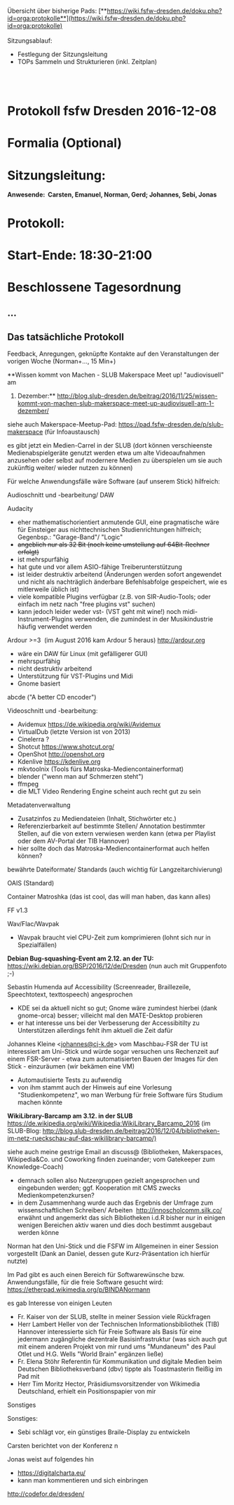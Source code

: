 Übersicht über bisherige Pads:
[**https://wiki.fsfw-dresden.de/doku.php?id=orga:protokolle**](https://wiki.fsfw-dresden.de/doku.php?id=orga:protokolle)  
   
Sitzungsablauf:  

-   Festlegung der Sitzungsleitung
-   TOPs Sammeln und Strukturieren (inkl. Zeitplan)

   
   

Protokoll fsfw Dresden 2016-12-08
=================================

Formalia (Optional)
===================

Sitzungsleitung:
================

**Anwesende:  Carsten, Emanuel, Norman, Gerd; Johannes, Sebi, Jonas**  

Protokoll:
==========

Start-Ende: 18:30-21:00
=======================

Beschlossene Tagesordnung
=========================

...
---

Das tatsächliche Protokoll
--------------------------

Feedback, Anregungen, geknüpfte Kontakte auf den Veranstaltungen der
vorigen Woche (Norman+..., 15 Min+)

**Wissen kommt von Machen - SLUB Makerspace Meet up! "audiovisuell" am
1. Dezember:**
<http://blog.slub-dresden.de/beitrag/2016/11/25/wissen-kommt-von-machen-slub-makerspace-meet-up-audiovisuell-am-1-dezember/>

siehe auch Makerspace-Meetup-Pad:
<https://pad.fsfw-dresden.de/p/slub-makerspace> (für Infoaustausch)

es gibt jetzt ein Medien-Carrel in der SLUB (dort können verschieenste
Medienabspielgeräte genutzt werden etwa um alte Videoaufnahmen anzusehen
oder selbst auf modernere Medien zu überspielen um sie auch zukünftig
weiter/ wieder nutzen zu können)

Für welche Anwendungsfälle wäre Software (auf unserem Stick) hilfreich:

Audioschnitt und -bearbeitung/ DAW

Audacity

-   eher mathematischorientiert anmutende GUI, eine pragmatische wäre
    für Einsteiger aus nichttechnischen Studienrichtungen hilfreich;
    Gegenbsp.: "Garage-Band"/ "Logic"
-   <s>angeblich nur als 32 Bit (noch keine umstellung auf 64Bit-Rechner
    erfolgt)</s>
-   ist mehrspurfähig
-   hat gute und vor allem ASIO-fähige Treiberunterstützung
-   ist leider destruktiv arbeitend (Änderungen werden sofort angewendet
    und nicht als nachträglich änderbare Befehlsabfolge gespeichert, wie
    es mitlerweile üblich ist)
-   viele kompatible Plugins verfügbar (z.B. von SIR-Audio-Tools; oder
    einfach im netz nach "free plugins vst" suchen)
-   kann jedoch leider weder vst- (VST geht mit wine!) noch
    midi-Instrument-Plugins verwenden, die zumindest in der
    Musikindustrie häufig verwendet werden

Ardour \>=3  (im August 2016 kam Ardour 5 heraus) <http://ardour.org>

-   wäre ein DAW für Linux (mit gefälligerer GUI)
-   mehrspurfähig
-   nicht destruktiv arbeitend
-   Unterstützung für VST-Plugins und Midi
-   Gnome basiert

abcde ("A better CD encoder")

Videoschnitt und -bearbeitung:

-   Avidemux <https://de.wikipedia.org/wiki/Avidemux>
-   VirtualDub (letzte Version ist von 2013) 
-   Cinelerra ?
-   Shotcut <https://www.shotcut.org/>
-   OpenShot <http://openshot.org>
-   Kdenlive <https://kdenlive.org>
-   mkvtoolnix (Tools fürs Matroska-Mediencontainerformat)
-   blender ("wenn man auf Schmerzen steht")
-   ffmpeg
-   die MLT Video Rendering Engine scheint auch recht gut zu sein

Metadatenverwaltung

-   Zusatzinfos zu Mediendateien (Inhalt, Stichwörter etc.)
-   Referenzierbarkeit auf bestimmte Stellen/ Annotation bestimmter
    Stellen, auf die von extern verwiesen werden kann (etwa per Playlist
    oder dem AV-Portal der TIB Hannover)
-   hier sollte doch das Matroska-Mediencontainerformat auch helfen
    können?

bewährte Dateiformate/ Standards (auch wichtig für Langzeitarchivierung)

OAIS (Standard)

Container Matroshka (das ist cool, das will man haben, das kann alles)

FF v1.3

Wav/Flac/Wavpak

-   Wavpak braucht viel CPU-Zeit zum komprimieren (lohnt sich nur in
    Spezialfällen)

**Debian Bug-squashing-Event am 2.12. an der TU:**
<https://wiki.debian.org/BSP/2016/12/de/Dresden> (nun auch mit
Gruppenfoto ;-)

Sebastin Humenda auf Accessibility (Screenreader, Braillezeile,
Speechtotext, texttospeech) angesprochen

-   KDE sei da aktuell nicht so gut; Gnome wäre zumindest hierbei (dank
    gnome-orca) besser; villeicht mal den MATE-Desktop probieren
-   er hat interesse uns bei der Verbesserung der Accessibitilty zu
    Unterstützen allerdings fehlt ihm aktuell die Zeit dafür

Johannes Kleine \<johannes@cj-k.de\> vom Maschbau-FSR der TU ist
interessiert am Uni-Stick und würde sogar versuchen uns Rechenzeit auf
einem FSR-Server - etwa zum automatisierten Bauen der Images für den
Stick - einzuräumen (wir bekämen eine VM)

-   Automautisierte Tests zu aufwendig
-   von ihm stammt auch der Hinweis auf eine Vorlesung
    "Studienkompetenz", wo man Werbung für freie Software fürs Studium
    machen könnte

**WikiLibrary-Barcamp am 3.12. in der SLUB**
<https://de.wikipedia.org/wiki/Wikipedia:WikiLibrary_Barcamp_2016> (im
SLUB-Blog:
<http://blog.slub-dresden.de/beitrag/2016/12/04/bibliotheken-im-netz-rueckschau-auf-das-wikilibrary-barcamp/)>

siehe auch meine gestrige Email an discuss@ (Bibliotheken, Makerspaces,
Wikipedia&Co. und Coworking finden zueinander; vom Gatekeeper zum
Knowledge-Coach)

-   demnach sollen also Nutzergruppen gezielt angesprochen und
    eingebunden werden; ggf. Kooperation mit CMS zwecks
    Medienkompetenzkursen?
-   in dem Zusammenhang wurde auch das Ergebnis der Umfrage zum
    wissenschaftlichen Schreiben/ Arbeiten 
    <http://innoscholcomm.silk.co/> erwähnt und angemerkt das sich
    Bibliotheken i.d.R bisher nur in einigen wenigen Bereichen aktiv
    waren und dies doch bestimmt ausgebaut werden könne

Norman hat den Uni-Stick und die FSFW im Allgemeinen in einer Session
vorgestellt (Dank an Daniel, dessen gute Kurz-Präsentation ich hierfür
nutzte)

Im Pad gibt es auch einen Bereich für Softwarewünsche bzw.
Anwendungsfälle, für die freie Software gesucht wird:
<https://etherpad.wikimedia.org/p/BINDANormann>

es gab Interesse von einigen Leuten

-   Fr. Kaiser von der SLUB, stellte in meiner Session viele Rückfragen
-   Herr Lambert Heller von der Technischen Informationsbibliothek (TIB)
    Hannover interessierte sich für Freie Software als Basis für eine
    jedermann zugängliche dezentrale Basisinfrastruktur (was sich auch
    gut mit einem anderen Projekt von mir rund ums "Mundaneum" des Paul
    Otlet und H.G. Wells "World Brain" ergänzen ließe)
-   Fr. Elena Stöhr Referentin für Kommunikation und digitale Medien
    beim Deutschen Bibliotheksverband (dbv) tippte als Toastmasterin
    fleißig im Pad mit
-   Herr Tim Moritz Hector, Präsidiumsvorsitzender von Wikimedia
    Deutschland, erhielt ein Positionspapier von mir

Sonstiges

Sonstiges:

-   Sebi schlägt vor, ein günstiges Braile-Display zu entwickeln

Carsten berichtet von der Konferenz n

Jonas weist auf folgendes hin

-   <https://digitalcharta.eu/>
-   kann man kommentieren und sich einbringen

  
<http://codefor.de/dresden/>  
  
  
  

